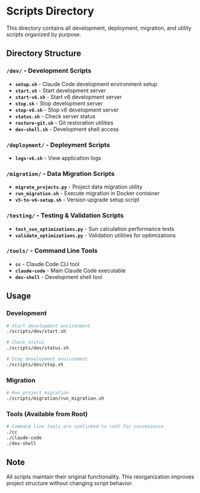 # Scripts Directory

This directory contains all development, deployment, migration, and utility scripts organized by purpose.

## Directory Structure

### `/dev/` - Development Scripts
- **`setup.sh`** - Claude Code development environment setup
- **`start.sh`** - Start development server
- **`start-v6.sh`** - Start v6 development server
- **`stop.sh`** - Stop development server  
- **`stop-v6.sh`** - Stop v6 development server
- **`status.sh`** - Check server status
- **`restore-git.sh`** - Git restoration utilities
- **`dev-shell.sh`** - Development shell access

### `/deployment/` - Deployment Scripts
- **`logs-v6.sh`** - View application logs

### `/migration/` - Data Migration Scripts
- **`migrate_projects.py`** - Project data migration utility
- **`run_migration.sh`** - Execute migration in Docker container
- **`v5-to-v6-setup.sh`** - Version upgrade setup script

### `/testing/` - Testing & Validation Scripts
- **`test_sun_optimizations.py`** - Sun calculation performance tests
- **`validate_optimizations.py`** - Validation utilities for optimizations

### `/tools/` - Command Line Tools
- **`cc`** - Claude Code CLI tool
- **`claude-code`** - Main Claude Code executable  
- **`dev-shell`** - Development shell tool

## Usage

### Development
```bash
# Start development environment
./scripts/dev/start.sh

# Check status
./scripts/dev/status.sh

# Stop development environment  
./scripts/dev/stop.sh
```

### Migration
```bash
# Run project migration
./scripts/migration/run_migration.sh
```

### Tools (Available from Root)
```bash
# Command line tools are symlinked to root for convenience
./cc
./claude-code
./dev-shell
```

## Note

All scripts maintain their original functionality. This reorganization improves project structure without changing script behavior.